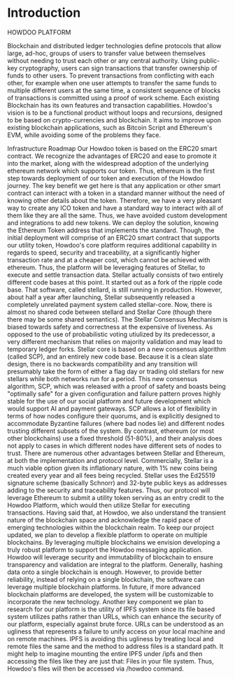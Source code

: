 # Introduction

HOWDOO PLATFORM

Blockchain and distributed ledger technologies define protocols that allow large, ad-hoc, groups of users to transfer value between themselves without needing to trust each other or any central authority. Using public-key cryptography, users can sign transactions that transfer ownership of funds to other users. To prevent transactions from conflicting with each other, for example when one user attempts to transfer the same funds to multiple different users at the same time, a consistent sequence of blocks of transactions is committed using a proof of work scheme. Each existing Blockchain has its own features and transaction capabilities. 
Howdoo's vision is to be a functional product without loops and recursions, designed to be based on crypto-currencies and blockchain. It aims to improve upon existing blockchain applications, such as Bitcoin Script and Ethereum's EVM, while avoiding some of the problems they face. 

Infrastructure Roadmap
Our Howdoo token is based on the ERC20 smart contract. We recognize the advantages of ERC20 and ease to promote it into the market, along with the widespread adoption of the underlying ethereum network which supports our token. Thus, ethereum is the first step towards deployment of our token and execution of the Howdoo journey. The key benefit we get here is that any application or other smart contract can interact with a token in a standard manner without the need of knowing other details about the token.
Therefore, we have a very pleasant way to create any ICO token and have a standard way to interact with all of them like they are all the same. Thus, we have avoided custom development and integrations to add new tokens. We can deploy the solution, knowing the Ethereum Token address that implements the standard. Though, the initial deployment will comprise of an ERC20 smart contract that supports our utility token, Howdoo's core platform requires additional capability in regards to speed, security and traceability, at a significantly higher transaction rate and at a cheaper cost, which cannot be achieved with ethereum. Thus, the platform will be leveraging features of Stellar, to execute and settle transaction data. 
Stellar actually consists of two entirely different code bases at this point. It started out as a fork of the ripple code base. That software, called stellard, is still running in production. However, about half a year after launching, Stellar subsequently released a completely unrelated payment system called stellar-core. Now, there is almost no shared code between stellard and Stellar Core (though there there may be some shared semantics). The Stellar Consensus Mechanism is biased towards safety and correctness at the expensive of liveness. As opposed to the use of probabilistic voting utiulized by its predecessor, a very different mechanism that relies on majority validation and may lead to temporary ledger forks. 
Stellar core is based on a new consensus algorithm (called SCP), and an entirely new code base. Because it is a clean slate design, there is no backwards compatibility and any transition will presumably take the form of either a flag day or trading old stellars for new stellars while both networks run for a period.
This new consensus algorithm, SCP, which was released with a proof of safety and boasts being "optimally safe" for a given configuration and failure pattern proves highly stable for the use of our social platform and future development which would support AI and payment gateways. SCP allows a lot of flexibility in terms of how nodes configure their quorums, and is explicitly designed to accommodate Byzantine failures (where bad nodes lie) and different nodes trusting different subsets of the system. By contrast, ethereum (or most other blockchains) use a fixed threshold (51-80%), and their analysis does not apply to cases in which different nodes have different sets of nodes to trust. 
There are numerous other advantages between Stellar and Ethereum, at both the implementation and protocol level. 
Commercially, Stellar is a much viable option given its inflationary nature, with 1% new coins being created every year and all fees being recycled. Stellar uses the Ed25519 signature scheme (basically Schnorr) and 32-byte public keys as addresses adding to the security and traceability features. 
Thus, our protocol will leverage Ethereum to submit a utility token serving as an entry credit to the Howdoo Platform, which would then utilize Stellar for executing transactions. Having said that, at Howdoo, we also understand the transient nature of the blockchain space and acknowledge the rapid pace of emerging technologies within the blockchain realm. To keep our project updated, we plan to develop a flexible platform to operate on multiple blockchains. By leveraging multiple blockchains we envision developing a truly robust platform to support the Howdoo messaging application. Howdoo will leverage security and immutability of blockchain to ensure transparency and validation are integral to the platform. Generally, hashing data onto a single blockchain is enough. However, to provide better reliability, instead of relying on a single blockchain, the software can leverage multiple blockchain platforms. In future, if more advanced blockchain platforms are developed, the system will be customizable to incorporate the new technology.
Another key component we plan to research for our platform is the utility of IPFS system since its file based system utilizes paths rather than URLs, which can enhance the security of our platform, especially against brute force. URLs can be understood as an ugliness that represents a failure to unify access on your local machine and on remote machines. IPFS is avoiding this ugliness by treating local and remote files the same and the method to address files is a standard path. It might help to imagine mounting the entire IPFS under /ipfs and then accessing the files like they are just that: Files in your file system. Thus, Howdoo's files will then be accessed via /howdoo command.
